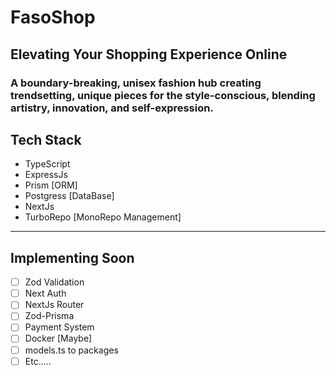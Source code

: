# FasoShop

## Elevating Your Shopping Experience Online

### A boundary-breaking, unisex fashion hub creating trendsetting, unique pieces for the style-conscious, blending artistry, innovation, and self-expression.

## Tech Stack

- TypeScript
- ExpressJs
- Prism [ORM]
- Postgress [DataBase]
- NextJs
- TurboRepo [MonoRepo Management]

---

## Implementing Soon

- [ ] Zod Validation
- [ ] Next Auth
- [ ] NextJs Router
- [ ] Zod-Prisma
- [ ] Payment System
- [ ] Docker [Maybe]
- [ ] models.ts to packages
- [ ] Etc.....
